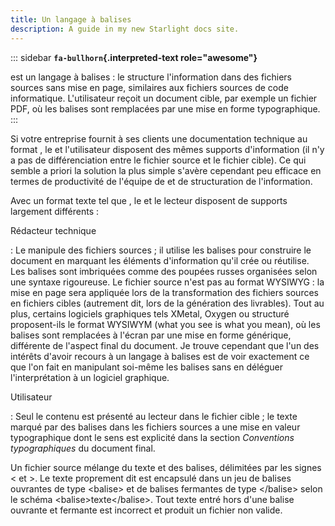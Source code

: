 ```yaml
---
title: Un langage à balises
description: A guide in my new Starlight docs site.
---
```


::: sidebar
**`fa-bullhorn`{.interpreted-text role="awesome"}**

est un langage à balises : le structure l\'information dans des fichiers
sources sans mise en page, similaires aux fichiers sources de code
informatique. L\'utilisateur reçoit un document cible, par exemple un
fichier PDF, où les balises sont remplacées par une mise en forme
typographique.
:::

Si votre entreprise fournit à ses clients une documentation technique au
format , le et l\'utilisateur disposent des mêmes supports
d\'information (il n\'y a pas de différenciation entre le fichier source
et le fichier cible). Ce qui semble a priori la solution la plus simple
s\'avère cependant peu efficace en termes de productivité de l\'équipe
de et de structuration de l\'information.

Avec un format texte tel que , le et le lecteur disposent de supports
largement différents :

Rédacteur technique

:   Le manipule des fichiers sources ; il utilise les balises pour
    construire le document en marquant les éléments d\'information
    qu\'il crée ou réutilise. Les balises sont imbriquées comme des
    poupées russes organisées selon une syntaxe rigoureuse. Le fichier
    source n\'est pas au format WYSIWYG : la mise en page sera appliquée
    lors de la transformation des fichiers sources en fichiers cibles
    (autrement dit, lors de la génération des livrables). Tout au plus,
    certains logiciels graphiques tels XMetal, Oxygen ou structuré
    proposent-ils le format WYSIWYM (what you see is what you mean), où
    les balises sont remplacées à l\'écran par une mise en forme
    générique, différente de l\'aspect final du document. Je trouve
    cependant que l\'un des intérêts d\'avoir recours à un langage à
    balises est de voir exactement ce que l\'on fait en manipulant
    soi-même les balises sans en déléguer l\'interprétation à un
    logiciel graphique.

Utilisateur

:   Seul le contenu est présenté au lecteur dans le fichier cible ; le
    texte marqué par des balises dans les fichiers sources a une mise en
    valeur typographique dont le sens est explicité dans la section
    *Conventions typographiques* du document final.

Un fichier source mélange du texte et des balises, délimitées par les
signes \< et \>. Le texte proprement dit est encapsulé dans un jeu de
balises ouvrantes de type \<balise\> et de balises fermantes de type
\</balise\> selon le schéma \<balise\>texte\</balise\>. Tout texte entré
hors d\'une balise ouvrante et fermante est incorrect et produit un
fichier non valide.
